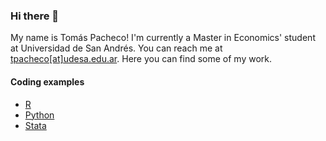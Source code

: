 ### Hi there 👋

My name is Tomás Pacheco! I'm currently a Master in Economics' student at Universidad de San Andrés. You can reach me at [tpacheco[at]udesa.edu.ar](mailto:tpacheco@udesa.edu.ar). Here you can find some of my work.

#### Coding examples
* [R](https://github.com/tomas-pacheco/ComoSeSienteElPresidente)
* [Python](https://github.com/tomas-pacheco/BirthdayProblemMonteCarlo)
* [Stata](https://github.com/tomas-pacheco/AppliedEconPS6)


<!--
**tomas-pacheco/tomas-pacheco** is a ✨ _special_ ✨ repository because its `README.md` (this file) appears on your GitHub profile.

Here are some ideas to get you started:

- 🔭 I’m currently working on ...
- 🌱 I’m currently learning ...
- 👯 I’m looking to collaborate on ...
- 🤔 I’m looking for help with ...
- 💬 Ask me about ...
- 📫 How to reach me: ...
- 😄 Pronouns: ...
- ⚡ Fun fact: ...
-->
